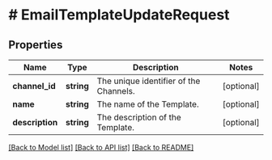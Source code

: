 # # EmailTemplateUpdateRequest

## Properties

Name | Type | Description | Notes
------------ | ------------- | ------------- | -------------
**channel_id** | **string** | The unique identifier of the Channels. | [optional]
**name** | **string** | The name of the Template. | [optional]
**description** | **string** | The description of the Template. | [optional]

[[Back to Model list]](../../README.md#models) [[Back to API list]](../../README.md#endpoints) [[Back to README]](../../README.md)
